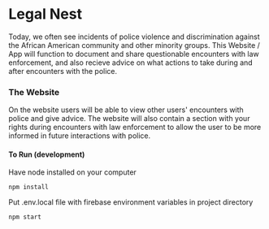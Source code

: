 # Legal Nest

Today, we often see incidents of police violence and discrimination against the African American community and other minority groups. This Website / App will function to document and share questionable encounters with law enforcement, and also recieve advice on what actions to take during and after encounters with the police.

### The Website

On the website users will be able to view other users' encounters with police and give advice. The website will also contain a section with your rights during encounters with law enforcement to allow the user to be more informed in future interactions with police.

#### To Run (development)

Have node installed on your computer

```
npm install
```

Put .env.local file with firebase environment variables in project directory

```
npm start
```
